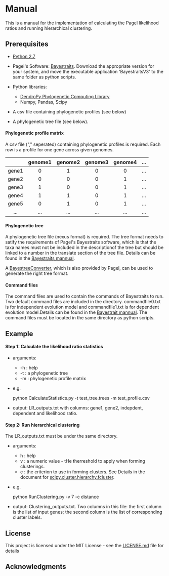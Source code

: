# Manual

This is a manual for the implementation of calculating the Pagel likelihood ratios and running hierarchical clustering.


## Prerequisites

  - [Python 2.7](https://www.python.org/downloads/)

  - Pagel's Software: [Bayestraits](http://www.evolution.rdg.ac.uk/BayesTraitsV3/BayesTraitsV3.html). Download the appropriate version for your system, and move the executable application 'BayestraitsV3' to the same folder as python scripts.

  - Python libraries: 
  	  - [DendroPy Phylogenetic Computing Library](https://www.dendropy.org)
      - Numpy, Pandas, Scipy

  - A csv file containing phylogenetic profiles (see below)
  - A phylogenetic tree file (see below). 

#### Phylogenetic profile matrix

A csv file ("," seperated) containing phylogenetic profiles is required. Each row is a profile for one gene across given genomes.

|       | genome1 | genome2 | genome3 | genome4 | ... |
|:-----:|:-------:|:-------:|:-------:|:-------:|:---:|
| gene1 |    0    |    1    |    0    |    0    | ... |
| gene2 |    0    |    0    |    0    |    1    | ... |
| gene3 |    1    |    0    |    0    |    1    | ... |
| gene4 |    1    |    1    |    0    |    1    | ... |
| gene5 |    0    |    1    |    0    |    1    | ... |
|  ...  |   ...   |   ...   |   ...   |   ...   | ... |

#### Phylogenetic tree

A phylogenetic tree file (nexus format) is required. The tree format needs to satify the requirements of Pagel's Bayestraits software, which is that the taxa names must not be included in the descriptionof the tree but should be linked to a number in the translate section of the tree file. Details can be found in the [Bayestraits mannual](http://www.evolution.rdg.ac.uk/BayesTraitsV3/Files/BayesTraitsV3.Manual.pdf). 

A [BayestreeConverter](http://www.evolution.rdg.ac.uk/BayesTrees.html), which is also provided by Pagel, can be used to generate the right tree format.


#### Command files

The command files are used to contain the commands of Bayestraits to run. Two default command files are included in the directory. commandfile0.txt is for independent evolution model and commandfile1.txt is for dependent evolution model.Details can be found in the [Bayestrait mannual](http://www.evolution.rdg.ac.uk/BayesTraitsV3/Files/BayesTraitsV3.Manual.pdf). The command files must be located in the same directory as python scripts. 



## Example 

#### Step 1: Calculate the likelihood ratio statistics

- arguments: 
    - -h : help
	- -t : a phylogenetic tree
	- -m : phylogenetic profile matrix

- e.g.

	python CalculateStatistics.py -t test_tree.trees -m test_profile.csv


- output: LR_outputs.txt with columns: gene1, gene2, indepdent, dependent and likelihood ratio.


#### Step 2: Run hierarchical clustering

The LR_outputs.txt must be under the same directory.

- arguments:
    - h : help
	- v : a numeric value - tHe therreshold to apply when forming clusterings.
	- c : the criterion to use in forming clusters. 
	See Details in the document for [scipy.cluster.hierarchy.fcluster](https://docs.scipy.org/doc/scipy/reference/generated/scipy.cluster.hierarchy.fcluster.html#scipy.cluster.hierarchy.fcluster).

- e.g.

	python RunClustering.py -v 7 -c distance


- output: Clustering_outputs.txt. Two columns in this file: the first column is the list of input genes; the second column is the list of corresponding cluster labels.


## License

This project is licensed under the MIT License - see the [LICENSE.md](LICENSE.md) file for details

## Acknowledgments

